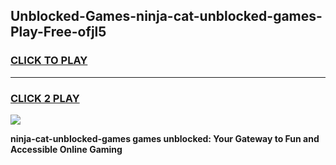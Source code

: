 
## Unblocked-Games-ninja-cat-unblocked-games-Play-Free-ofjl5
<h3>
<a href="https://premium76.site?title=ninja-cat-unblocked-games&ref=17A">CLICK TO PLAY</a></h3>
<hr>

<h3>
<a href="https://premium76.site?title=ninja-cat-unblocked-games&ref=17A">CLICK 2 PLAY</a>
  
</h3>

<a href="https://premium76.site?title=ninja-cat-unblocked-games&ref=17A"><img src="https://clearcache.store/games.png"></a>


**ninja-cat-unblocked-games games unblocked: Your Gateway to Fun and Accessible Online Gaming**
